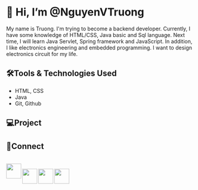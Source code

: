 # 👋 Hi, I’m @NguyenVTruong
My name is Truong. I'm trying to become a backend developer. Currently, I have some knowledge of HTML/CSS, Java basic and Sql language. Next time, I will learn Java Servlet, Spring framework and JavaScript. In addition, I like electronics engineering and embedded programming. I want to design electronics circuit for my life. 
## 🛠️Tools & Technologies Used
- HTML, CSS
- Java
- Git, Github
## 💻Project
## 🔗Connect

</br>
<a href= "https://github.com/NguyenVTruong"><img align="left" src="https://cdn4.iconfinder.com/data/icons/bettericons/354/github-square-512.png" width= "40;"></img></a>

<a href= "https://www.linkedin.com/in/truong-nguyen-609831163/"><img align="left" src="https://www.flaticon.com/svg/vstatic/svg/174/174857.svg?token=exp=1616487920~hmac=7eeb9073a011e0d583f7dbae9a00e057" width= "40;"></img></a>

<a href= "https://twitter.com/_Truong_Nguyen_"><img align="left" src="https://cdn.icon-icons.com/icons2/1211/PNG/512/1491579584-yumminkysocialmedia12_83085.png" width= "40;"></img></a>

<a href= "https://facebook.com/truongnv.fb"><img align="left" src="https://www.flaticon.com/svg/vstatic/svg/733/733547.svg?token=exp=1616506455~hmac=f6496bd9ef74c2e5ffe644b998eddb2f" width= "40;"></img></a>
